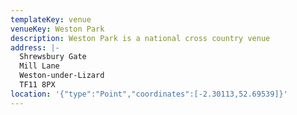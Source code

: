 ```yaml
---
templateKey: venue
venueKey: Weston Park
description: Weston Park is a national cross country venue
address: |-
  Shrewsbury Gate
  Mill Lane
  Weston-under-Lizard
  TF11 8PX
location: '{"type":"Point","coordinates":[-2.30113,52.69539]}'
---
```

